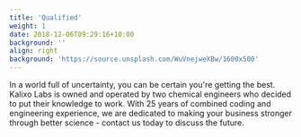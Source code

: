```yaml
---
title: 'Qualified'
weight: 1
date: 2018-12-06T09:29:16+10:00
background: ''
align: right
background: 'https://source.unsplash.com/WuVnejweXBw/1600x500'
---
```


In a world full of uncertainty, you can be certain you're getting the best. Kalixo Labs is owned and operated by two chemical engineers who decided to put their knowledge to work. With 25 years of combined coding and engineering experience, we are dedicated to making your business stronger through better science - contact us today to discuss the future.

